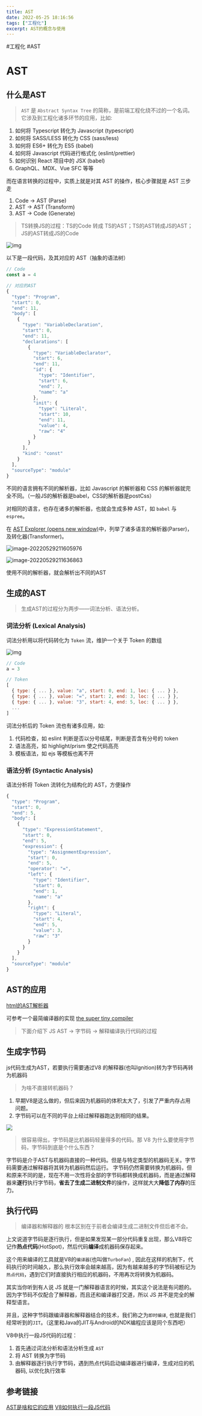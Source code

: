 ```yaml
---
title: AST
date: 2022-05-25 18:16:56
tags: ["工程化"]
excerpt: AST的概念与使用
---
```

#工程化 #AST

# AST

## 什么是AST
> `AST` 是 `Abstract Syntax Tree` 的简称，是前端工程化绕不过的一个名词。它涉及到工程化诸多环节的应用，比如:

1. 如何将 Typescript 转化为 Javascript (typescript)
2. 如何将 SASS/LESS 转化为 CSS (sass/less)
3. 如何将 ES6+ 转化为 ES5 (babel)
4. 如何将 Javascript 代码进行格式化 (eslint/prettier)
5. 如何识别 React 项目中的 JSX (babel)
6. GraphQL、MDX、Vue SFC 等等

而在语言转换的过程中，实质上就是对其 AST 的操作，核心步骤就是 AST 三步走

1. Code -> AST (Parse) 
2. AST -> AST (Transform)
3. AST -> Code (Generate)

> TS转换JS的过程：TS的Code 转成 TS的AST；TS的AST转成JS的AST；JS的AST转成JS的Code

![img](https://raw.githubusercontent.com/Hbisedm/my-blob-picGo/main/img/202205292105187.webp)

以下是一段代码，及其对应的 AST（抽象的语法树）

```js
// Code
const a = 4

// 对应的AST
{
  "type": "Program",
  "start": 0,
  "end": 11,
  "body": [
    {
      "type": "VariableDeclaration",
      "start": 0,
      "end": 11,
      "declarations": [
        {
          "type": "VariableDeclarator",
          "start": 6,
          "end": 11,
          "id": {
            "type": "Identifier",
            "start": 6,
            "end": 7,
            "name": "a"
          },
          "init": {
            "type": "Literal",
            "start": 10,
            "end": 11,
            "value": 4,
            "raw": "4"
          }
        }
      ],
      "kind": "const"
    }
  ],
  "sourceType": "module"
}
```

不同的语言拥有不同的解析器，比如 Javascript 的解析器和 CSS 的解析器就完全不同。（一般JS的解析器是babel，CSS的解析器是postCss）

对相同的语言，也存在诸多的解析器，也就会生成多种 AST，如 `babel` 与 `espree`。

在 [AST Explorer (opens new window)](https://astexplorer.net/)中，列举了诸多语言的解析器(Parser)，及转化器(Transformer)。

![image-20220529211605976](https://raw.githubusercontent.com/Hbisedm/my-blob-picGo/main/img/202205292116023.png)

![image-20220529211636863](https://raw.githubusercontent.com/Hbisedm/my-blob-picGo/main/img/202205292116906.png)

使用不同的解析器，就会解析出不同的AST

## 生成的AST
> 生成AST的过程分为两步——词法分析、语法分析。
### 词法分析 (Lexical Analysis)

词法分析用以将代码转化为 `Token` 流，维护一个关于 Token 的数组

![img](https://raw.githubusercontent.com/Hbisedm/my-blob-picGo/main/img/202205292122553.webp)

```js
// Code
a = 3

// Token
[
  { type: { ... }, value: "a", start: 0, end: 1, loc: { ... } },
  { type: { ... }, value: "=", start: 2, end: 3, loc: { ... } },
  { type: { ... }, value: "3", start: 4, end: 5, loc: { ... } },
  ...
]
```

词法分析后的 Token 流也有诸多应用，如:

1. 代码检查，如 eslint 判断是否以分号结尾，判断是否含有分号的 token
2. 语法高亮，如 highlight/prism 使之代码高亮
3. 模板语法，如 ejs 等模板也离不开

### 语法分析 (Syntactic Analysis)

语法分析将 Token 流转化为结构化的 AST，方便操作

```js
{
  "type": "Program",
  "start": 0,
  "end": 5,
  "body": [
    {
      "type": "ExpressionStatement",
      "start": 0,
      "end": 5,
      "expression": {
        "type": "AssignmentExpression",
        "start": 0,
        "end": 5,
        "operator": "=",
        "left": {
          "type": "Identifier",
          "start": 0,
          "end": 1,
          "name": "a"
        },
        "right": {
          "type": "Literal",
          "start": 4,
          "end": 5,
          "value": 3,
          "raw": "3"
        }
      }
    }
  ],
  "sourceType": "module"
}
```





## AST的应用

[html的AST解析器](https://juejin.cn/post/6844903958574530568)

可参考一个最简编译器的实现 [the super tiny compiler](https://github.com/jamiebuilds/the-super-tiny-compiler)





> 下面介绍下 JS AST -> 字节码 -> 解释编译执行代码的过程

## 生成字节码
js代码生成为AST，若要执行需要通过V8 的解释器(也叫Ignition)转为字节码再转为机器码
> 为啥不直接转机器码？
1. 早期V8是这么做的，但后来因为机器码的体积太大了，引发了严重内存占用问题。
2. 字节码可以在不同的平台上经过解释器跑达到相同的结果。

![](https://raw.githubusercontent.com/Hbisedm/my-blob-picGo/main/img/202207141501320.png)
> 很容易得出，字节码是比机器码轻量得多的代码。那 V8 为什么要使用字节码，字节码到底是个什么东西？

字节码是介于AST与机器码直接的一种代码。但是与特定类型的机器码无关。字节码需要通过解释器将其转为机器码然后运行。
字节码仍然需要转换为机器码，但和原来不同的是，现在不用一次性将全部的字节码都转换成机器码，而是通过解释器来**逐行**执行字节码，**省去了生成二进制文件**的操作，这样就大大**降低了内存**的压力。

## 执行代码
> 编译器和解释器的 根本区别在于前者会编译生成二进制文件但后者不会。

上文说道字节码是逐行执行，但是如果发现某一部分代码重复出现，那么V8将它记作**热点代码**(HotSpot)，然后代码**编译**成机器码保存起来。

这个用来编译的工具就是V8的`编译器`(也叫做`TurboFan`) , 因此在这样的机制下，代码执行的时间越久，那么执行效率会越来越高，因为有越来越多的字节码被标记为`热点代码`，遇到它们时直接执行相应的机器码，不用再次将转换为机器码。

其实当你听到有人说 JS 就是一门解释器语言的时候，其实这个说法是有问题的。因为字节码不仅配合了解释器，而且还和编译器打交道，所以 JS 并不是完全的解释型语言。

并且，这种字节码跟编译器和解释器结合的技术，我们称之为`即时编译`, 也就是我们经常听到的`JIT`。（这里和Java的JIT与Android的NDK编程应该是同个东西吧）

V8中执行一段JS代码的过程：
1.  首先通过词法分析和语法分析生成 `AST`
2.  将 AST 转换为字节码
3.  由解释器逐行执行字节码，遇到热点代码启动编译器进行编译，生成对应的机器码, 以优化执行效率


## 参考链接
[AST是啥和它的应用](https://q.shanyue.tech/engineering/756.html#ast-%E7%9A%84%E7%94%9F%E6%88%90)
[V8如何执行一段JS代码](https://sanyuan0704.top/blogs/javascript/js-v8/003.html)